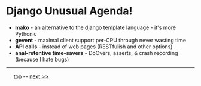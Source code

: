 Django Unusual Agenda!
=========

* **mako** - an alternative to the django template language - it's more Pythonic
* **gevent** - maximal client support per-CPU through never wasting time
* **API calls** - instead of web pages (RESTfulish and other options)
* **anal-retentive time-savers** - DoOvers, asserts, & crash recording (because I hate bugs)

------

&nbsp;&nbsp;&nbsp;&nbsp; [top](../README.md) -- [next &gt;&gt;](02.md)